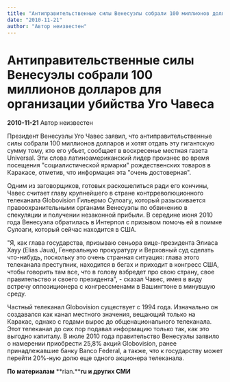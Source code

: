 ```yaml
---
title: "Антиправительственные силы Венесуэлы собрали 100 миллионов долларов для организации убийства Уго Чавеса"
date: "2010-11-21"
author: "Автор неизвестен"
---
```


# Антиправительственные силы Венесуэлы собрали 100 миллионов долларов для организации убийства Уго Чавеса

**2010-11-21** Автор неизвестен

Президент Венесуэлы Уго Чавес заявил, что антиправительственные силы собрали 100 миллионов долларов и хотят отдать эту гигантскую сумму тому, кто его убьет, сообщает в воскресенье местная газета Universal. Эти слова латиноамериканский лидер произнес во время посещения "социалистической ярмарки" рождественских товаров в Каракасе, отметив, что информация эта "очень достоверная".

Одним из заговорщиков, готовых раскошелиться ради его кончины, Чавес считает главу крупнейшего в стране контрреволюционного телеканала Globovision Гильермо Сулоагу, который разыскивается правоохранительными органами Венесуэлы по обвинению в спекуляции и получении незаконной прибыли. В середине июня 2010 года Венесуэла обратилась в Интерпол с призывом помочь ей в поимке Сулоаги, который сейчас находится в США.

"Я, как глава государства, призываю сеньора вице-президента Элиаса Хауу (Elias Jaua), Генеральную прокуратуру и Верховный суд сделать что-нибудь, поскольку это очень странная ситуация: глава этого телеканала преступник, находится в бегах и приходит в конгресс США, чтобы говорить там все, что в голову взбредет про свою страну, свое правительство и своего президента", - сказал Чавес, имея в виду встречу оппозиционера с конгрессменами в Вашингтоне в минувшую среду.

Частный телеканал Globovision существует с 1994 года. Изначально он создавался как канал местного значения, вещающий только на Каракас, однако с годами вырос до общенационального телеканала. Этот телеканал до сих пор подавал информацию только так, как это выгодно капиталу. В июле 2010 года правительство Венесуэлы заявило о намерении приобрести 25,8% акций Globovision, ранее принадлежавшие банку Banco Federal, а также, что к государству может перейти 20%-ную долю еще одного акционера телеканала.

**По материалам** **rian.****ru и других СМИ**